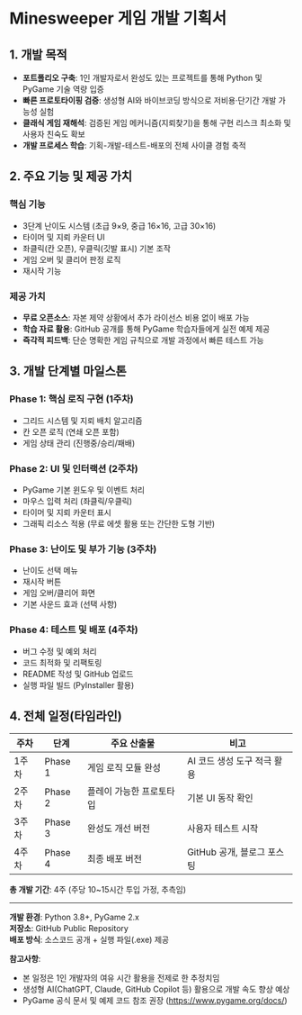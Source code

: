 # Minesweeper 게임 개발 기획서

## 1. 개발 목적

- **포트폴리오 구축**: 1인 개발자로서 완성도 있는 프로젝트를 통해 Python 및 PyGame 기술 역량 입증
- **빠른 프로토타이핑 검증**: 생성형 AI와 바이브코딩 방식으로 저비용·단기간 개발 가능성 실험
- **클래식 게임 재해석**: 검증된 게임 메커니즘(지뢰찾기)을 통해 구현 리스크 최소화 및 사용자 친숙도 확보
- **개발 프로세스 학습**: 기획-개발-테스트-배포의 전체 사이클 경험 축적

## 2. 주요 기능 및 제공 가치

### 핵심 기능
- 3단계 난이도 시스템 (초급 9×9, 중급 16×16, 고급 30×16)
- 타이머 및 지뢰 카운터 UI
- 좌클릭(칸 오픈), 우클릭(깃발 표시) 기본 조작
- 게임 오버 및 클리어 판정 로직
- 재시작 기능

### 제공 가치
- **무료 오픈소스**: 자본 제약 상황에서 추가 라이선스 비용 없이 배포 가능
- **학습 자료 활용**: GitHub 공개를 통해 PyGame 학습자들에게 실전 예제 제공
- **즉각적 피드백**: 단순 명확한 게임 규칙으로 개발 과정에서 빠른 테스트 가능

## 3. 개발 단계별 마일스톤

### Phase 1: 핵심 로직 구현 (1주차)
- 그리드 시스템 및 지뢰 배치 알고리즘
- 칸 오픈 로직 (연쇄 오픈 포함)
- 게임 상태 관리 (진행중/승리/패배)

### Phase 2: UI 및 인터랙션 (2주차)
- PyGame 기본 윈도우 및 이벤트 처리
- 마우스 입력 처리 (좌클릭/우클릭)
- 타이머 및 지뢰 카운터 표시
- 그래픽 리소스 적용 (무료 에셋 활용 또는 간단한 도형 기반)

### Phase 3: 난이도 및 부가 기능 (3주차)
- 난이도 선택 메뉴
- 재시작 버튼
- 게임 오버/클리어 화면
- 기본 사운드 효과 (선택 사항)

### Phase 4: 테스트 및 배포 (4주차)
- 버그 수정 및 예외 처리
- 코드 최적화 및 리팩토링
- README 작성 및 GitHub 업로드
- 실행 파일 빌드 (PyInstaller 활용)

## 4. 전체 일정(타임라인)

| 주차 | 단계 | 주요 산출물 | 비고 |
|------|------|-------------|------|
| 1주차 | Phase 1 | 게임 로직 모듈 완성 | AI 코드 생성 도구 적극 활용 |
| 2주차 | Phase 2 | 플레이 가능한 프로토타입 | 기본 UI 동작 확인 |
| 3주차 | Phase 3 | 완성도 개선 버전 | 사용자 테스트 시작 |
| 4주차 | Phase 4 | 최종 배포 버전 | GitHub 공개, 블로그 포스팅 |

**총 개발 기간**: 4주 (주당 10~15시간 투입 가정, 추측임)

---

**개발 환경**: Python 3.8+, PyGame 2.x  
**저장소**: GitHub Public Repository  
**배포 방식**: 소스코드 공개 + 실행 파일(.exe) 제공  

**참고사항**: 
- 본 일정은 1인 개발자의 여유 시간 활용을 전제로 한 추정치임
- 생성형 AI(ChatGPT, Claude, GitHub Copilot 등) 활용으로 개발 속도 향상 예상
- PyGame 공식 문서 및 예제 코드 참조 권장 (https://www.pygame.org/docs/)
